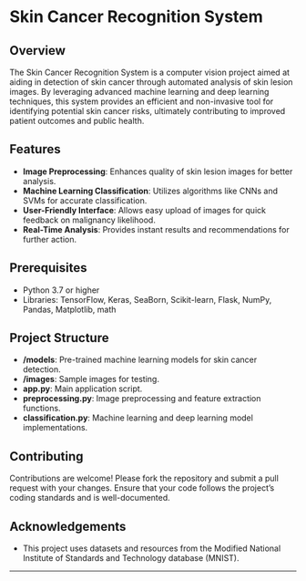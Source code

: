 # Skin Cancer Recognition System

## Overview

The Skin Cancer Recognition System is a computer vision project aimed at aiding in detection of skin cancer through automated analysis of skin lesion images. By leveraging advanced machine learning and deep learning techniques, this system provides an efficient and non-invasive tool for identifying potential skin cancer risks, ultimately contributing to improved patient outcomes and public health.

## Features

- **Image Preprocessing**: Enhances quality of skin lesion images for better analysis.
- **Machine Learning Classification**: Utilizes algorithms like CNNs and SVMs for accurate classification.
- **User-Friendly Interface**: Allows easy upload of images for quick feedback on malignancy likelihood.
- **Real-Time Analysis**: Provides instant results and recommendations for further action.

## Prerequisites

- Python 3.7 or higher
- Libraries: TensorFlow, Keras, SeaBorn, Scikit-learn, Flask, NumPy, Pandas, Matplotlib, math

## Project Structure

- **/models**: Pre-trained machine learning models for skin cancer detection.
- **/images**: Sample images for testing.
- **app.py**: Main application script.
- **preprocessing.py**: Image preprocessing and feature extraction functions.
- **classification.py**: Machine learning and deep learning model implementations.

## Contributing

Contributions are welcome! Please fork the repository and submit a pull request with your changes. Ensure that your code follows the project’s coding standards and is well-documented.

## Acknowledgements

- This project uses datasets and resources from the Modified National Institute of Standards and Technology database (MNIST).

---

